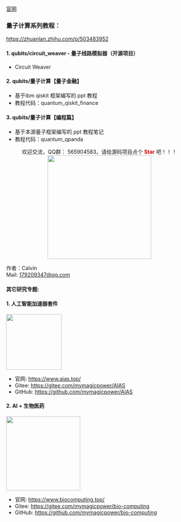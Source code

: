 <div align="left">
  <a href="https://qubits.top/">官网</a>
</div>  


### 量子计算系列教程：
https://zhuanlan.zhihu.com/p/503483952


#### 1. qubits/circuit_weaver - 量子线路模拟器（开源项目） 
- Circuit Weaver


#### 2. qubits/量子计算【量子金融】
- 基于ibm qiskit 框架编写的 ppt 教程
- 教程代码：quantum_qiskit_finance
	


#### 3. qubits/量子计算【编程篇】
- 基于本源量子框架编写的 ppt 教程笔记
- 教程代码：quantum_qpanda







<div align="center">
  <div align="center">欢迎交流，QQ群： 565904583，请给源码项目点个 <b><font color="#CE0000">Star</font></b> 吧！！！</div>
<img src="https://qubits.oss-cn-shanghai.aliyuncs.com/images/qq.jpeg"  width = "280"  />
</div>

作者：Calvin    
Mail: 179209347@qq.com



#### 其它研究专题:



#### 1. 人工智能加速器套件
<div align="left">
<img src="https://aias-home.oss-cn-beijing.aliyuncs.com/images/logo.png"  width = "150"  />
</div>

- 官网: https://www.aias.top/
- Gitee:  https://gitee.com/mymagicpower/AIAS  
- GitHub: https://github.com/mymagicpower/AIAS

#### 2. AI + 生物医药
<div align="left">
<img src="https://bio-computing.oss-cn-shanghai.aliyuncs.com/images/logo.png"  width = "200"  />
</div>

- 官网: https://www.biocomputing.top/     
- Gitee:  https://gitee.com/mymagicpower/bio-computing     
- GitHub: https://github.com/mymagicpower/bio-computing     
